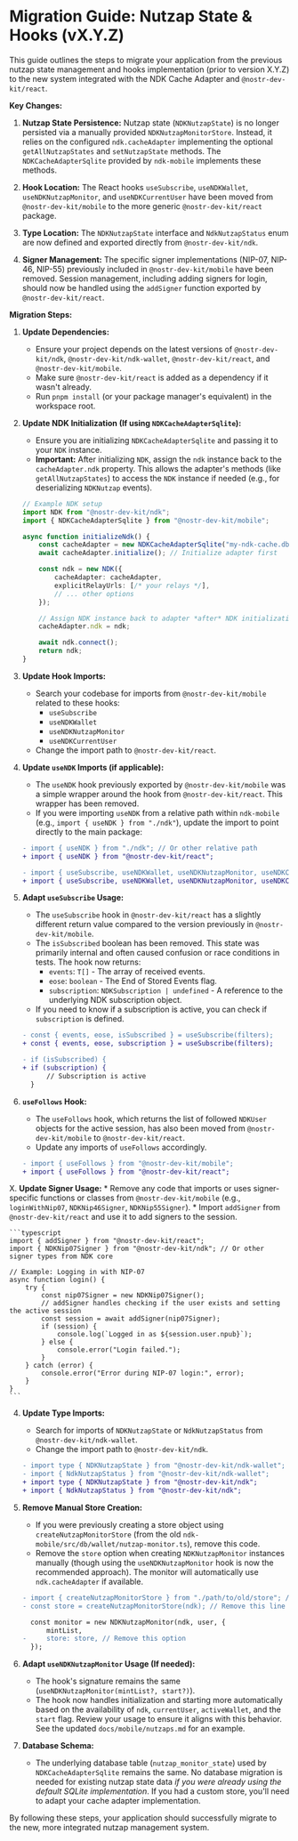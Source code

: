 # Migration Guide: Nutzap State & Hooks (vX.Y.Z)

This guide outlines the steps to migrate your application from the previous nutzap state management and hooks implementation (prior to version X.Y.Z) to the new system integrated with the NDK Cache Adapter and `@nostr-dev-kit/react`.

**Key Changes:**

1.  **Nutzap State Persistence:** Nutzap state (`NDKNutzapState`) is no longer persisted via a manually provided `NDKNutzapMonitorStore`. Instead, it relies on the configured `ndk.cacheAdapter` implementing the optional `getAllNutzapStates` and `setNutzapState` methods. The `NDKCacheAdapterSqlite` provided by `ndk-mobile` implements these methods.
2.  **Hook Location:** The React hooks `useSubscribe`, `useNDKWallet`, `useNDKNutzapMonitor`, and `useNDKCurrentUser` have been moved from `@nostr-dev-kit/mobile` to the more generic `@nostr-dev-kit/react` package.
3.  **Type Location:** The `NDKNutzapState` interface and `NdkNutzapStatus` enum are now defined and exported directly from `@nostr-dev-kit/ndk`.

4.  **Signer Management:** The specific signer implementations (NIP-07, NIP-46, NIP-55) previously included in `@nostr-dev-kit/mobile` have been removed. Session management, including adding signers for login, should now be handled using the `addSigner` function exported by `@nostr-dev-kit/react`.

**Migration Steps:**

1.  **Update Dependencies:**
    *   Ensure your project depends on the latest versions of `@nostr-dev-kit/ndk`, `@nostr-dev-kit/ndk-wallet`, `@nostr-dev-kit/react`, and `@nostr-dev-kit/mobile`.
    *   Make sure `@nostr-dev-kit/react` is added as a dependency if it wasn't already.
    *   Run `pnpm install` (or your package manager's equivalent) in the workspace root.

2.  **Update NDK Initialization (If using `NDKCacheAdapterSqlite`):**
    *   Ensure you are initializing `NDKCacheAdapterSqlite` and passing it to your `NDK` instance.
    *   **Important:** After initializing `NDK`, assign the `ndk` instance back to the `cacheAdapter.ndk` property. This allows the adapter's methods (like `getAllNutzapStates`) to access the `NDK` instance if needed (e.g., for deserializing `NDKNutzap` events).

    ```typescript
    // Example NDK setup
    import NDK from "@nostr-dev-kit/ndk";
    import { NDKCacheAdapterSqlite } from "@nostr-dev-kit/mobile";

    async function initializeNdk() {
        const cacheAdapter = new NDKCacheAdapterSqlite("my-ndk-cache.db");
        await cacheAdapter.initialize(); // Initialize adapter first

        const ndk = new NDK({
            cacheAdapter: cacheAdapter,
            explicitRelayUrls: [/* your relays */],
            // ... other options
        });

        // Assign NDK instance back to adapter *after* NDK initialization
        cacheAdapter.ndk = ndk;

        await ndk.connect();
        return ndk;
    }
    ```

3.  **Update Hook Imports:**
    *   Search your codebase for imports from `@nostr-dev-kit/mobile` related to these hooks:
        *   `useSubscribe`
        *   `useNDKWallet`
        *   `useNDKNutzapMonitor`
        *   `useNDKCurrentUser`
    *   Change the import path to `@nostr-dev-kit/react`.

5.  **Update `useNDK` Imports (if applicable):**
    *   The `useNDK` hook previously exported by `@nostr-dev-kit/mobile` was a simple wrapper around the hook from `@nostr-dev-kit/react`. This wrapper has been removed.
    *   If you were importing `useNDK` from a relative path within `ndk-mobile` (e.g., `import { useNDK } from "./ndk"`), update the import to point directly to the main package:

    ```diff
    - import { useNDK } from "./ndk"; // Or other relative path
    + import { useNDK } from "@nostr-dev-kit/react";
    ```

    ```diff
    - import { useSubscribe, useNDKWallet, useNDKNutzapMonitor, useNDKCurrentUser } from "@nostr-dev-kit/mobile";
    + import { useSubscribe, useNDKWallet, useNDKNutzapMonitor, useNDKCurrentUser } from "@nostr-dev-kit/react";
    ```


5.  **Adapt `useSubscribe` Usage:**
    *   The `useSubscribe` hook in `@nostr-dev-kit/react` has a slightly different return value compared to the version previously in `@nostr-dev-kit/mobile`.
    *   The `isSubscribed` boolean has been removed. This state was primarily internal and often caused confusion or race conditions in tests. The hook now returns:
        *   `events`: `T[]` - The array of received events.
        *   `eose`: `boolean` - The End of Stored Events flag.
        *   `subscription`: `NDKSubscription | undefined` - A reference to the underlying NDK subscription object.
    *   If you need to know if a subscription is active, you can check if `subscription` is defined.

    ```diff
    - const { events, eose, isSubscribed } = useSubscribe(filters);
    + const { events, eose, subscription } = useSubscribe(filters);

    - if (isSubscribed) {
    + if (subscription) {
          // Subscription is active
      }
    ```



9.  **`useFollows` Hook:**
    *   The `useFollows` hook, which returns the list of followed `NDKUser` objects for the active session, has also been moved from `@nostr-dev-kit/mobile` to `@nostr-dev-kit/react`.
    *   Update any imports of `useFollows` accordingly.

    ```diff
    - import { useFollows } from "@nostr-dev-kit/mobile";
    + import { useFollows } from "@nostr-dev-kit/react";
    ```

X.  **Update Signer Usage:**
    *   Remove any code that imports or uses signer-specific functions or classes from `@nostr-dev-kit/mobile` (e.g., `loginWithNip07`, `NDKNip46Signer`, `NDKNip55Signer`).
    *   Import `addSigner` from `@nostr-dev-kit/react` and use it to add signers to the session.

    ```typescript
    import { addSigner } from "@nostr-dev-kit/react";
    import { NDKNip07Signer } from "@nostr-dev-kit/ndk"; // Or other signer types from NDK core

    // Example: Logging in with NIP-07
    async function login() {
        try {
            const nip07Signer = new NDKNip07Signer();
            // addSigner handles checking if the user exists and setting the active session
            const session = await addSigner(nip07Signer);
            if (session) {
                console.log(`Logged in as ${session.user.npub}`);
            } else {
                console.error("Login failed.");
            }
        } catch (error) {
            console.error("Error during NIP-07 login:", error);
        }
    }
    ```


4.  **Update Type Imports:**
    *   Search for imports of `NDKNutzapState` or `NdkNutzapStatus` from `@nostr-dev-kit/ndk-wallet`.
    *   Change the import path to `@nostr-dev-kit/ndk`.

    ```diff
    - import type { NDKNutzapState } from "@nostr-dev-kit/ndk-wallet";
    - import { NdkNutzapStatus } from "@nostr-dev-kit/ndk-wallet";
    + import type { NDKNutzapState } from "@nostr-dev-kit/ndk";
    + import { NdkNutzapStatus } from "@nostr-dev-kit/ndk";
    ```

6.  **Remove Manual Store Creation:**
    *   If you were previously creating a store object using `createNutzapMonitorStore` (from the old `ndk-mobile/src/db/wallet/nutzap-monitor.ts`), remove this code.
    *   Remove the `store` option when creating `NDKNutzapMonitor` instances manually (though using the `useNDKNutzapMonitor` hook is now the recommended approach). The monitor will automatically use `ndk.cacheAdapter` if available.

    ```diff
    - import { createNutzapMonitorStore } from "./path/to/old/store"; // Remove this import
    - const store = createNutzapMonitorStore(ndk); // Remove this line

      const monitor = new NDKNutzapMonitor(ndk, user, {
          mintList,
    -     store: store, // Remove this option
      });
    ```

7.  **Adapt `useNDKNutzapMonitor` Usage (If needed):**
    *   The hook's signature remains the same (`useNDKNutzapMonitor(mintList?, start?)`).
    *   The hook now handles initialization and starting more automatically based on the availability of `ndk`, `currentUser`, `activeWallet`, and the `start` flag. Review your usage to ensure it aligns with this behavior. See the updated `docs/mobile/nutzaps.md` for an example.

8.  **Database Schema:**
    *   The underlying database table (`nutzap_monitor_state`) used by `NDKCacheAdapterSqlite` remains the same. No database migration is needed for existing nutzap state data *if you were already using the default SQLite implementation*. If you had a custom store, you'll need to adapt your cache adapter implementation.

By following these steps, your application should successfully migrate to the new, more integrated nutzap management system.